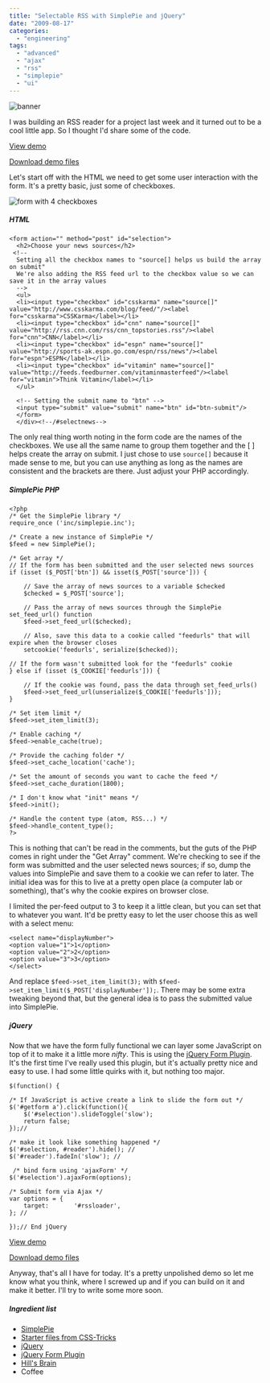 ```yaml
---
title: "Selectable RSS with SimplePie and jQuery"
date: "2009-08-17"
categories: 
  - "engineering"
tags: 
  - "advanced"
  - "ajax"
  - "rss"
  - "simplepie"
  - "ui"
---
```


![banner](images/simplepieloader.jpg)

I was building an RSS reader for a project last week and it turned out to be a cool little app. So I thought I'd share some of the code.

[View demo](http://www.csskarma.com/articles/examples/simplepieloader/)

[Download demo files](http://www.csskarma.com/articles/examples/simplepieloader/simplepieloader.zip)

Let's start off with the HTML we need to get some user interaction with the form. It's a pretty basic, just some of checkboxes.

![form with 4 checkboxes](images/simplepie_form.png)

##### HTML

```
<form action="" method="post" id="selection">
  <h2>Choose your news sources</h2>
 <!--
  Setting all the checkbox names to "source[] helps us build the array on submit"
  We're also adding the RSS feed url to the checkbox value so we can save it in the array values
  -->
  <ul>
  <li><input type="checkbox" id="csskarma" name="source[]" value="http://www.csskarma.com/blog/feed/"/><label for="csskarma">CSSKarma</label></li>
  <li><input type="checkbox" id="cnn" name="source[]" value="http://rss.cnn.com/rss/cnn_topstories.rss"/><label for="cnn">CNN</label></li>
  <li><input type="checkbox" id="espn" name="source[]" value="http://sports-ak.espn.go.com/espn/rss/news"/><label for="espn">ESPN</label></li>
  <li><input type="checkbox" id="vitamin" name="source[]" value="http://feeds.feedburner.com/vitaminmasterfeed"/><label for="vitamin">Think Vitamin</label></li>
  </ul>

  <!-- Setting the submit name to "btn" -->
  <input type="submit" value="submit" name="btn" id="btn-submit"/>
  </form>
  </div><!--/#selectnews-->
```

The only real thing worth noting in the form code are the names of the checkboxes. We use all the same name to group them together and the \[ \] helps create the array on submit. I just chose to use `source[]` because it made sense to me, but you can use anything as long as the names are consistent and the brackets are there. Just adjust your PHP accordingly.

##### SimplePie PHP

```
<?php
/* Get the SimplePie library */
require_once ('inc/simplepie.inc');

/* Create a new instance of SimplePie */
$feed = new SimplePie();

/* Get array */
// If the form has been submitted and the user selected news sources
if (isset ($_POST['btn']) && isset($_POST['source'])) {

    // Save the array of news sources to a variable $checked
    $checked = $_POST['source'];

    // Pass the array of news sources through the SimplePie set_feed_url() function
    $feed->set_feed_url($checked);

    // Also, save this data to a cookie called "feedurls" that will expire when the browser closes
    setcookie('feedurls', serialize($checked));

// If the form wasn't submitted look for the "feedurls" cookie
} else if (isset ($_COOKIE['feedurls'])) {

	// If the cookie was found, pass the data through set_feed_urls()
	$feed->set_feed_url(unserialize($_COOKIE['feedurls']));
}

/* Set item limit */
$feed->set_item_limit(3);

/* Enable caching */
$feed->enable_cache(true);

/* Provide the caching folder */
$feed->set_cache_location('cache');

/* Set the amount of seconds you want to cache the feed */
$feed->set_cache_duration(1800);

/* I don't know what "init" means */
$feed->init();

/* Handle the content type (atom, RSS...) */
$feed->handle_content_type();
?>
```

This is nothing that can't be read in the comments, but the guts of the PHP comes in right under the "Get Array" comment. We're checking to see if the form was submitted and the user selected news sources; if so, dump the values into SimplePie and save them to a cookie we can refer to later. The initial idea was for this to live at a pretty open place (a computer lab or something), that's why the cookie expires on browser close.

I limited the per-feed output to 3 to keep it a little clean, but you can set that to whatever you want. It'd be pretty easy to let the user choose this as well with a select menu:

```
<select name="displayNumber">
<option value="1">1</option>
<option value="2">2</option>
<option value="3">3</option>
</select>
```

And replace `$feed->set_item_limit(3);` with `$feed->set_item_limit($_POST['displayNumber']);`. There may be some extra tweaking beyond that, but the general idea is to pass the submitted value into SimplePie.

##### jQuery

Now that we have the form fully functional we can layer some JavaScript on top of it to make it a little more _nifty_. This is using the [jQuery Form Plugin](http://malsup.com/jquery/form/). It's the first time I've really used this plugin, but it's actually pretty nice and easy to use. I had some little quirks with it, but nothing too major.

```
$(function() {
	
/* If JavaScript is active create a link to slide the form out */
$('#getform a').click(function(){
	$('#selection').slideToggle('slow');
	return false;
});//
	
/* make it look like something happened */
$('#selection, #reader').hide(); //
$('#reader').fadeIn('slow'); //
 
 /* bind form using 'ajaxForm' */
$('#selection').ajaxForm(options); 

/* Submit form via Ajax */
var options = { 
    target:       '#rssloader',
}; //

});// End jQuery
```

[View demo](http://www.csskarma.com/articles/examples/simplepieloader/)

[Download demo files](http://www.csskarma.com/articles/examples/simplepieloader/simplepieloader.zip)

Anyway, that's all I have for today. It's a pretty unpolished demo so let me know what you think, where I screwed up and if you can build on it and make it better. I'll try to write some more soon.

##### Ingredient list

- [SimplePie](http://simplepie.org/downloads/)
- [Starter files from CSS-Tricks](http://css-tricks.com/video-screencasts/55-adding-rss-content-with-simplepie/)
- [jQuery](http://code.google.com/p/jqueryjs/downloads/detail?name=jquery-1.3.2.min.js&downloadBtn=)
- [jQuery Form Plugin](http://malsup.com/jquery/form/)
- [Hill's Brain](http://sharkcool.net)
- Coffee
